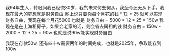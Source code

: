 我94年生人，转眼间我已经快30岁，我的未来何去何从，我至今还无从下手。我现在最大的梦想就是财务自由
网上说只要你每个月花的钱 * 12 * 25 就可以实现财务自由，我现在每个月花5000
也就是 财务自由 = 5000 * 12 * 25 = 150w
我现在是在上海租房子，如果会老家的话，则会省去房租的钱
财务自由 = 150w - 2000 * 12 * 25 = 90w
也就是说90w能实现财务自由

我现在存款50w, 还有四十w需要两年的时间完成，也就是2025年，争取能存到100w